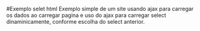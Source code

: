 #Exemplo selet html
Exemplo simple de um site usando ajax para carregar os dados
ao carregar pagina e uso do ajax para carregar select dinaminicamente,
conforme escolha do select anterior.
